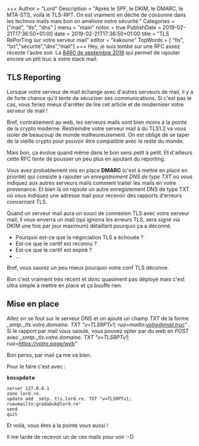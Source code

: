 +++
Author = "Lord"
Description = "Après le SPF, le DKIM, le DMARC, le MTA-STS, voilà le TLS-RPT. On est vraiment en dèche de consonne dans les technos mails mais bon on améliore notre sécurité."
Categories = ["mail", "tls", "dns" ]
menu = "main"
notoc = true
PublishDate = 2019-02-21T17:36:50+01:00
date = 2019-02-21T17:36:50+01:00
title = "TLS RePorTing sur votre serveur mail"
editor = "kakoune"
TopWords = [  "tls", "txt","sécurité","dns","mail"]
+++
Hey, je suis tombé sur une RFC assez récente l'autre soir.
La [8460 de septembre 2018](https://tools.ietf.org/html/rfc8460) qui permet de rajouter encore un ptit truc à votre stack mail.

## TLS Reporting
Lorsque votre serveur de mail échange avec d'autres serveurs de mail, il y a de forte chance qu'il tente de sécuriser ses communications.
Si c'est pas le cas, vous feriez mieux d'arrêter de lire cet article et de moderniser votre serveur de mail !

Bref, contrairement au web, les serveurs mails sont bien moins à la pointe de la crypto moderne.
Restreindre votre serveur mail à du TLS1.2 va vous isoler de beaucoup de monde malheureusement.
On est obligé de se taper de la vieille crypto pour pouvoir être compatible avec le reste du monde.

Mais bon, ça évolue quand même dans le bon sens petit à petit.
Et d'ailleurs cette RFC tente de pousser un peu plus en ajoutant du reporting.

Vous avez probablement mis en place **DMARC** (c'est à mettre en place en priorité) qui consiste à rajouter un *enregistrement DNS de type TXT* où vous indiquez aux autres serveurs mails comment traiter les mails en votre provenance.
Et bien là on rajoute un autre enregistement DNS de type TXT où vous indiquez une adresse mail pour recevoir des rapports d'erreurs concernant TLS.

Quand un serveur mail aura un souci de connexion TLS avec votre serveur mail, il vous enverra un mail (qui ignorra les erreurs TLS, sera signé via DKIM une fois par jour maximum) détaillant pourquoi ça a déconné.

  - Pourquoi est-ce que la négociation TLS a échouée ?
  - Est-ce que le certif est reconnu ?
  - Est-ce que le certif est expiré ?
  - …

Bref, vous saurez un peu mieux pourquoi votre conf TLS déconne.

Bon c'est vraiment très récent et donc quasiment pas déployé mais c'est ultra simple à mettre en place et ça bouffe rien.

## Mise en place

Allez on se fout sur le serveur DNS et on ajoute un champ *TXT* de la forme *_smtp._tls.votre.domaine. TXT "v=TLSRPTv1; rua=mailto:votre@mail.truc"* .
Si le rapport par mail vous saoule, vous pouvez opter par du web en *POST* avec *_smtp._tls.votre.domaine. TXT "v=TLSRPTv1; rua=https://votre.page/web"*

Bon perso, par mail ça me va bien.

Pour le faire c'est avec :

**<kbd>knsupdate</kbd>**

    server 127.0.0.1
    zone lord.re.
    update add _smtp._tls.lord.re. TXT "v=TLSRPTv1; rua=mailto:gradabuk@lord.re"
    send
    quit

Et voilà, vous êtes à la pointe vous aussi !

Il me tarde de recevoir un de ces mails pour voir :-D
